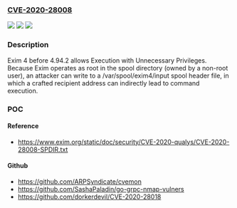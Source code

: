 ### [CVE-2020-28008](https://cve.mitre.org/cgi-bin/cvename.cgi?name=CVE-2020-28008)
![](https://img.shields.io/static/v1?label=Product&message=n%2Fa&color=blue)
![](https://img.shields.io/static/v1?label=Version&message=n%2Fa&color=blue)
![](https://img.shields.io/static/v1?label=Vulnerability&message=n%2Fa&color=brighgreen)

### Description

Exim 4 before 4.94.2 allows Execution with Unnecessary Privileges. Because Exim operates as root in the spool directory (owned by a non-root user), an attacker can write to a /var/spool/exim4/input spool header file, in which a crafted recipient address can indirectly lead to command execution.

### POC

#### Reference
- https://www.exim.org/static/doc/security/CVE-2020-qualys/CVE-2020-28008-SPDIR.txt

#### Github
- https://github.com/ARPSyndicate/cvemon
- https://github.com/SashaPaladin/go-grpc-nmap-vulners
- https://github.com/dorkerdevil/CVE-2020-28018

